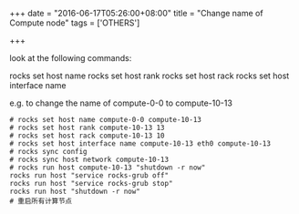+++
date = "2016-06-17T05:26:00+08:00"
title = "Change name of Compute node"
tags = ['OTHERS']

+++

look at the following commands:

rocks set host name
rocks set host rank
rocks set host rack
rocks set host interface name

e.g. to change the name of compute-0-0 to compute-10-13
```
# rocks set host name compute-0-0 compute-10-13
# rocks set host rank compute-10-13 13
# rocks set host rack compute-10-13 10
# rocks set host interface name compute-10-13 eth0 compute-10-13
# rocks sync config
# rocks sync host network compute-10-13
# rocks run host compute-10-13 "shutdown -r now"
rocks run host "service rocks-grub off"
rocks run host "service rocks-grub stop"
rocks run host "shutdown -r now"
# 重启所有计算节点
```